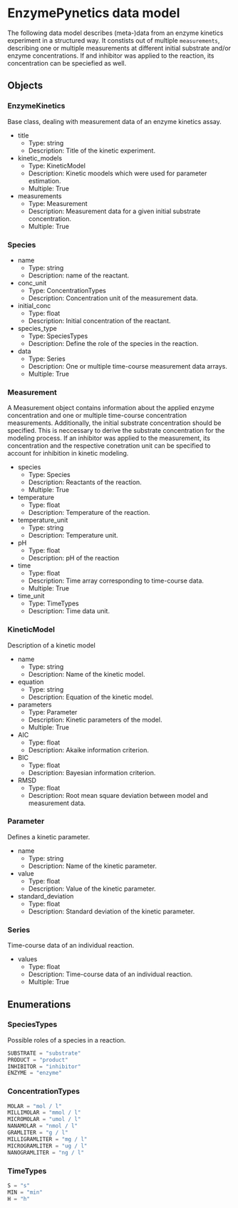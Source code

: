 # EnzymePynetics data model

The following data model describes (meta-)data from an enzyme kinetics experiment in a structured way. It constists out of multiple ```measurements```, describing one or multiple measurements at different initial substrate and/or enzyme concentrations. If and inhibitor was applied to the reaction, its concentration can be speciefied as well.

## Objects

### EnzymeKinetics

Base class, dealing with measurement data of an enzyme kinetics assay.

- title
  - Type: string
  - Description: Title of the kinetic experiment.
- kinetic_models
  - Type: KineticModel
  - Description: Kinetic moodels which were used for parameter estimation.
  - Multiple: True
- measurements
  - Type: Measurement
  - Description: Measurement data for a given initial substrate concentration.
  - Multiple: True

### Species

- name
  - Type: string
  - Description: name of the reactant.
- conc_unit
  - Type: ConcentrationTypes
  - Description: Concentration unit of the measurement data.
- initial_conc
  - Type: float
  - Description: Initial concentration of the reactant.
- species_type
  - Type: SpeciesTypes
  - Description: Define the role of the species in the reaction.
- data
  - Type: Series
  - Description: One or multiple time-course measurement data arrays.
  - Multiple: True

### Measurement

A Measurement object contains information about the applied enzyme concentration and one or multiple time-course concentration measurements. Additionally, the initial substrate concentration should be specified. This is neccessary to derive the substrate concentration for the modeling process. If an inhibitor was applied to the measurement, its concentration and the respective conetration unit can be specified to account for inhibition in kinetic modeling.

- species
  - Type: Species
  - Description: Reactants of the reaction.
  - Multiple: True
- temperature
  - Type: float
  - Description: Temperature of the reaction.
- temperature_unit
  - Type: string
  - Description: Temperature unit.
- pH
  - Type: float
  - Description: pH of the reaction
- time
  - Type: float
  - Description: Time array corresponding to time-course data.
  - Multiple: True
- time_unit
  - Type: TimeTypes
  - Description: Time data unit.

### KineticModel

Description of a kinetic model

- name
  - Type: string
  - Description: Name of the kinetic model.
- equation
  - Type: string
  - Description: Equation of the kinetic model.
- parameters
  - Type: Parameter
  - Description: Kinetic parameters of the model.
  - Multiple: True
- AIC
  - Type: float
  - Description: Akaike information criterion.
- BIC
  - Type: float
  - Description: Bayesian information criterion.
- RMSD
  - Type: float
  - Description: Root mean square deviation between model and measurement data.

### Parameter

Defines a kinetic parameter.

- name
  - Type: string
  - Description: Name of the kinetic parameter.
- value
  - Type: float
  - Description: Value of the kinetic parameter.
- standard_deviation
  - Type: float
  - Description: Standard deviation of the kinetic parameter.

### Series

Time-course data of an individual reaction.

- values
  - Type: float
  - Description: Time-course data of an individual reaction.
  - Multiple: True

## Enumerations

### SpeciesTypes

Possible roles of a species in a reaction.

```python
SUBSTRATE = "substrate"
PRODUCT = "product"
INHIBITOR = "inhibitor"
ENZYME = "enzyme"
```

### ConcentrationTypes

```python
MOLAR = "mol / l"
MILLIMOLAR = "mmol / l"
MICROMOLAR = "umol / l"
NANAMOLAR = "nmol / l"
GRAMLITER = "g / l"
MILLIGRAMLITER = "mg / l"
MICROGRAMLITER = "ug / l"
NANOGRAMLITER = "ng / l"
```

### TimeTypes

```python
S = "s"
MIN = "min"
H = "h"
```
